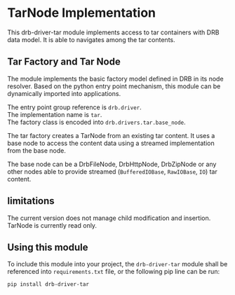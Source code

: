 # TarNode Implementation

This drb-driver-tar module implements access to tar containers with DRB data model. It is able to navigates among the tar contents.

## Tar Factory and Tar Node

The module implements the basic factory model defined in DRB in its node resolver. Based on the python entry point mechanism, this module can be dynamically imported into applications.

The entry point group reference is `drb.driver`.<br/>
The implementation name is `tar`.<br/>
The factory class is encoded into `drb.drivers.tar.base_node`.<br/>

The tar factory creates a TarNode from an existing tar content. It uses a base node to access the content data using a streamed implementation from the base node.

The base node can be a DrbFileNode, DrbHttpNode, DrbZipNode or any other nodes able to provide streamed (`BufferedIOBase`, `RawIOBase`, `IO`) tar content.

## limitations

The current version does not manage child modification and insertion. TarNode is currently read only.

## Using this module

To include this module into your project, the `drb-driver-tar` module shall be referenced into `requirements.txt` file, or the following pip line can be run:

```commandline
pip install drb-driver-tar
```
